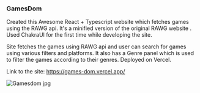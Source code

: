### GamesDom

Created this Awesome React + Typescript website which fetches games using the RAWG api.
It's a minified version of the original RAWG website .
Used ChakraUI for the first time while developing the site. 

Site fetches the games using RAWG api and user can search for games using various filters and platforms.
It also has a Genre panel which is used to filter the games according to their genres.
Deployed on Vercel.

Link to the site: https://games-dom.vercel.app/

![Gamesdom jpg](https://github.com/Kapil619/GamesDom/assets/84692375/340a61e1-9ed8-4e0f-8f38-431be35a9f53)
